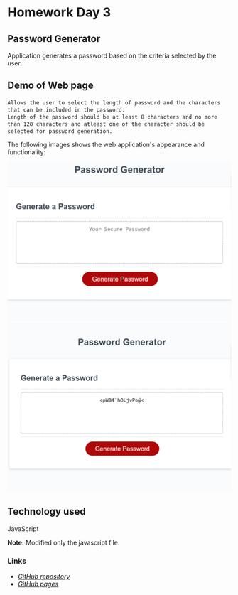 # Homework Day 3
## Password Generator
Application generates a password based on the criteria selected by the user.
## Demo of Web page
```
Allows the user to select the length of password and the characters that can be included in the password.
Length of the password should be at least 8 characters and no more than 128 characters and atleast one of the character should be selected for password generation.
```

The following images shows the web application's appearance and functionality:

![The Password Generator application displays a red button to "Generate Password".](./Assets/Screenshots/beforegeneration.png)
![The generated password will be displayed on the text area.](./Assets/Screenshots/aftergeneration.png)

## Technology used
JavaScript

**Note:** Modified only the javascript file.

### Links 
* [*GitHub repository*]()   
* [*GitHub pages*]()
